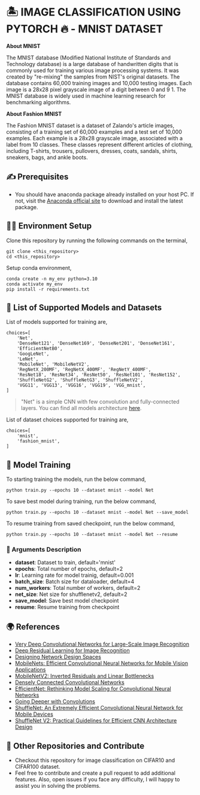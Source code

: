 # 🏝️ IMAGE CLASSIFICATION USING PYTORCH 🔥️ - MNIST DATASET

**About MNIST**

The MNIST database (Modified National Institute of Standards and Technology database) is a large database of handwritten digits that is commonly used for training various image processing systems. It was created by "re-mixing" the samples from NIST's original datasets. The database contains 60,000 training images and 10,000 testing images. Each image is a 28x28 pixel grayscale image of a digit between 0 and 9 1. The MNIST database is widely used in machine learning research for benchmarking algorithms.

**About Fashion MNIST**

The Fashion MNIST dataset is a dataset of Zalando's article images, consisting of a training set of 60,000 examples and a test set of 10,000 examples. Each example is a 28x28 grayscale image, associated with a label from 10 classes. These classes represent different articles of clothing, including T-shirts, trousers, pullovers, dresses, coats, sandals, shirts, sneakers, bags, and ankle boots.

## ✍️ Prerequisites
- You should have anaconda package already installed on your host PC. If not, visit the [Anaconda official site](https://www.anaconda.com/download) to download and install the latest package.

## 👨‍🔧️ Environment Setup
Clone this repository by running the following commands on the terminal,

```
git clone <this_repository>
cd <this_repository>
```
Setup conda environment,

```
conda create -n my_env python=3.10
conda activate my_env
pip install -r requirements.txt
```

## 📌️ List of Supported Models and Datasets
List of models supported for training are,

    choices=[
        'Net',
        'DenseNet121', 'DenseNet169', 'DenseNet201', 'DenseNet161',
        'EfficientNetB0',
        'GoogLeNet',
        'LeNet',
        'MobileNet', 'MobileNetV2',
        'RegNetX_200MF', 'RegNetX_400MF', 'RegNetY_400MF',
        'ResNet18', 'ResNet34', 'ResNet50', 'ResNet101', 'ResNet152',
        'ShuffleNetG2', 'ShuffleNetG3', 'ShuffleNetV2',
        'VGG11', 'VGG13', 'VGG16', 'VGG19', 'VGG_mnist',
    ]

> "Net" is a simple CNN with few convolution and fully-connected layers. You can find all models architecture [here](./models/).

List of dataset choices supported for training are,

    choices=[
        'mnist',
        'fashion_mnist',
    ]

## 🌴️ Model Training
To starting training the models, run the below command,

```
python train.py --epochs 10 --dataset mnist --model Net
```

To save best model during training, run the below command,

```
python train.py --epochs 10 --dataset mnist --model Net --save_model
```

To resume training from saved checkpoint, run the below command,

```
python train.py --epochs 10 --dataset mnist --model Net --resume
```

### 📃️ Arguments Description

- **dataset**: Dataset to train, default='mnist'
- **epochs**: Total number of epochs, default=2
- **lr**: Learning rate for model trainig, default=0.001
- **batch_size**: Batch size for dataloader, default=4
- **num_workers**: Total number of workers, default=2
- **net_size**: Net size for shufflenetv2, default=2
- **save_model**: Save best model checkpoint
- **resume**: Resume training from checkpoint


## 🌍️ References
- [Very Deep Convolutional Networks for Large-Scale Image Recognition](https://arxiv.org/abs/1409.1556)
- [Deep Residual Learning for Image Recognition](https://arxiv.org/abs/1512.03385)
- [Designing Network Design Spaces](https://arxiv.org/abs/2003.13678)
- [MobileNets: Efficient Convolutional Neural Networks for Mobile Vision Applications](https://arxiv.org/abs/1704.04861)
- [MobileNetV2: Inverted Residuals and Linear Bottlenecks](https://arxiv.org/abs/1801.04381)
- [Densely Connected Convolutional Networks](https://arxiv.org/abs/1608.06993)
- [EfficientNet: Rethinking Model Scaling for Convolutional Neural Networks](https://arxiv.org/abs/1905.11946)
- [Going Deeper with Convolutions](https://arxiv.org/abs/1409.4842)
- [ShuffleNet: An Extremely Efficient Convolutional Neural Network for Mobile Devices](https://arxiv.org/abs/1707.01083)
- [ShuffleNet V2: Practical Guidelines for Efficient CNN Architecture Design](https://arxiv.org/abs/1807.11164)

## 📢️ Other Repositories and Contribute
- Checkout this repository for image classification on CIFAR10 and CIFAR100 dataset.
- Feel free to contribute and create a pull request to add additional features. Also, open issues if you face any difficulty, I will happy to assist you in solving the problems.